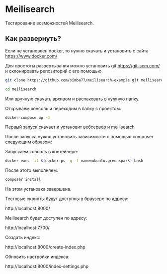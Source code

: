 # Meilisearch

Тестирование возможностей Meilisearch.

## Как развернуть?

Если не установлен docker, то нужно скачать и установить с сайта https://www.docker.com/


Для простоты развертывания можно установить git https://git-scm.com/ и склонировать репозиторий с его помощью.

```bash
git clone https://github.com/simba77/meilisearch-example.git meilisearch
```

```bash
cd meilisearch
```

Или вручную скачать архивом и распаковать в нужную папку.

Открываем консоль и переходим в папку с проектом.

```bash
docker-compose up -d
```

Первый запуск скачает и установит вебсервер и meilisearch

После запуска нужно установить зависимости с помощью composer следующим образом:

Запускаем консоль в контейнере:

```bash
docker exec -it $(docker ps -q -f name=ubuntu.greenspark) bash
```

После этого выполняем:

```bash
composer install
```

На этом установка завершена.

Тестовые скрипты будут доступны в браузере по адресу:

http://localhost:8000/

Meilisearch будет доступен по адресу:

http://localhost:7700/

Создать индекс:

http://localhost:8000/create-index.php

Обновить настройки индекса:

http://localhost:8000/index-settings.php
